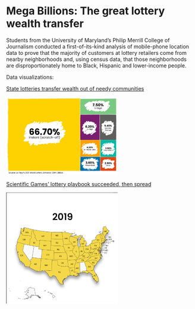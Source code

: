 # Mega Billions: The great lottery wealth transfer

Students from the University of Maryland’s Philip Merrill College of Journalism conducted a first-of-its-kind analysis of mobile-phone location data to prove that the majority of customers at lottery retailers come from nearby neighborhoods and, using census data, that those neighborhoods are disproportionately home to Black, Hispanic and lower-income people.

Data visualizations:

<a href="https://cnsmaryland.org/2022/07/01/state-lotteries-transfer-wealth/">State lotteries transfer wealth out of needy communities </a>  


<a href="https://cnsmaryland.org/2022/07/01/state-lotteries-transfer-wealth/">
  <kbd><img src="lottery-ticket-sales.png" alt="State lotteries transfer wealth out of needy communities" width="300px"/></kbd>
</a>


<a href="https://cnsmaryland.org/2022/07/01/scientific-games-lottery-playbook-succeeded-then-spread/">Scientific Games’ lottery playbook succeeded, then spread </a>  


<a href="https://cnsmaryland.org/2022/07/01/scientific-games-lottery-playbook-succeeded-then-spread/">
  <kbd><img src="lotto-map.png" alt="Scientific Games’ lottery playbook succeeded, then spread" width="300px"/></kbd>
</a>
